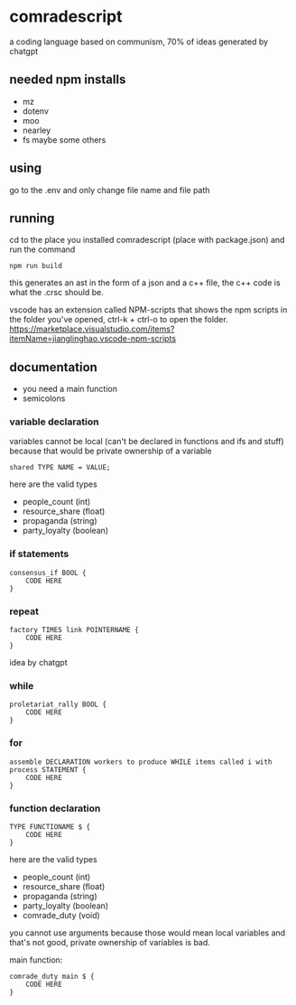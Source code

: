 # comradescript
a coding language based on communism, 70% of ideas generated by chatgpt

## needed npm installs
- mz
- dotenv
- moo
- nearley
- fs
maybe some others


## using
go to the .env and only change file name and file path

## running
cd to the place you installed comradescript (place with package.json) and run the command
```
npm run build
```
this generates an ast in the form of a json and a c++ file, the c++ code is what the .crsc should be.

vscode has an extension called NPM-scripts that shows the npm scripts in the folder you've opened, ctrl-k + ctrl-o to open the folder. 
https://marketplace.visualstudio.com/items?itemName=jianglinghao.vscode-npm-scripts

## documentation
- you need a main function
- semicolons

### variable declaration
variables cannot be local (can't be declared in functions and ifs and stuff) because that would be private ownership of a variable
```
shared TYPE NAME = VALUE;
```

here are the valid types
- people_count    (int)
- resource_share  (float)
- propaganda      (string)
- party_loyalty   (boolean)

### if statements
```
consensus_if BOOL {
    CODE HERE
}
```

### repeat
```
factory TIMES link POINTERNAME {
    CODE HERE
}
```
idea by chatgpt

### while
```
proletariat_rally BOOL {
    CODE HERE
}
```

### for
```
assemble DECLARATION workers to produce WHILE items called i with process STATEMENT {
    CODE HERE
}
```

### function declaration
```
TYPE FUNCTIONAME $ {
    CODE HERE
}
```

here are the valid types
- people_count    (int)
- resource_share  (float)
- propaganda      (string)
- party_loyalty   (boolean)
- comrade_duty    (void)

you cannot use arguments because those would mean local variables and that's not good, private ownership of variables is bad.

main function:
```
comrade_duty main $ {
    CODE HERE
}
```
